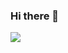 ### Hi there 👋
<!-- ![Anurag's GitHub stats](https://github-readme-stats.vercel.app/api?username=itscola&bg_color=30,e96443,904e95&title_color=fff&text_color=fff) -->


[![](https://img.shields.io/badge/Blog-witcola.top-9cf.svg)](https://witcola.top/)   
